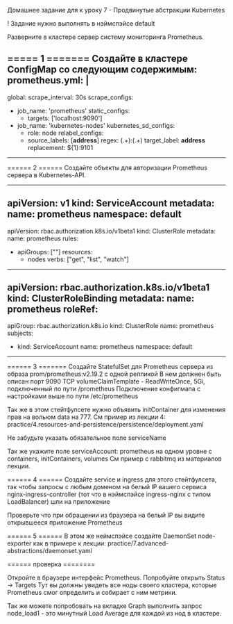 Домашнее задание для к уроку 7 - Продвинутые абстракции Kubernetes

! Задание нужно выполнять в нэймспэйсе default

Разверните в кластере сервер системy мониторинга Prometheus.

===== 1 =======
Создайте в кластере ConfigMap со следующим содержимым:
prometheus.yml: |
---
global:
    scrape_interval: 30s
scrape_configs:
- job_name: 'prometheus'
  static_configs:
  - targets: ['localhost:9090']
- job_name: 'kubernetes-nodes'
  kubernetes_sd_configs:
  - role: node
  relabel_configs:
  - source_labels: [__address__]
    regex: (.+):(.+)
    target_label: __address__
    replacement: ${1}:9101
---
====== 2 ======
Создайте объекты для авторизации Prometheus сервера в Kubernetes-API.

---
apiVersion: v1
kind: ServiceAccount
metadata:
  name: prometheus
  namespace: default
---
apiVersion: rbac.authorization.k8s.io/v1beta1
kind: ClusterRole
metadata:
  name: prometheus
rules:
  - apiGroups: [""]
    resources:
    - nodes
    verbs: ["get", "list", "watch"]
---
apiVersion: rbac.authorization.k8s.io/v1beta1
kind: ClusterRoleBinding
metadata:
  name: prometheus
roleRef:
---
apiGroup: rbac.authorization.k8s.io
kind: ClusterRole
name: prometheus
subjects:
- kind: ServiceAccount
  name: prometheus
  namespace: default
---

====== 3 =======
Создайте StatefulSet для Prometheus сервера из образа prom/prometheus:v2.19.2 с одной репликой
В нем должнен быть описан порт 9090 TCP volumeClaimTemplate - ReadWriteOnce, 5Gi, подключенный по пути /prometheus Подключение конфигмапа с настройками выше по пути /etc/prometheus

Так же в этом стейтфулсете нужно объявить initContainer для изменения прав на вольюм data на 777. См пример из лекции 4: practice/4.resources-and-persistence/persistence/deployment.yaml

Не забудьте указать обязательное поле serviceName

Так же укажите поле serviceAccount: prometheus на одном уровне с containers, initContainers, volumes См пример с rabbitmq из материалов лекции.

====== 4 ======
Создайте service и ingress для этого стейтфулсета, так чтобы запросы с любым доменом на белый IP вашего сервиса nginx-ingress-controller (тот что в нэймспэйсе ingress-nginx с типом LoadBalancer) шли на приложение

Проверьте что при обращении из браузера на белый IP вы видите открывшееся приложение Prometheus

====== 5 ======
В этом же неймспэйсе создайте DaemonSet node-exporter как в примере к лекции: practice/7.advanced-abstractions/daemonset.yaml

======  проверка  ========

Откройте в браузере интерфейс Prometheus. Попробуйте открыть Status -> Targets Тут вы должны увидеть все ноды своего кластера, которые Prometheus смог определить и собирает с ним метрики.

Так же можете попробовать на вкладке Graph выполнить запрос node_load1 - это минутный Load Average для каждой из нод в кластере.